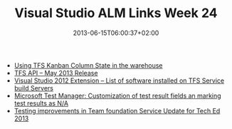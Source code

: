 ﻿---
title: "Visual Studio ALM Links Week 24"
description: ""
date: 2013-06-15T06:00:37+02:00
draft: false
tags: [Visual Studio ALM]
categories: [Visual Studio ALM]
---
- [Using TFS Kanban Column State in the warehouse](http://gordonbeeming.azurewebsites.net/2013/05/29/get-tfs-kanban-column-state-to-the-warehouse)
- [TFS API – May 2013 Release](http://gordonbeeming.azurewebsites.net/2013/05/13/tfs-api-may-2013-release)
- [Visual Studio 2012 Extension – List of software installed on TFS Service build Servers](http://geekswithblogs.net/TarunArora/archive/2013/06/02/visual-studio-2012-extensionndashlist-of-software-installed-on-tfs-service.aspx)
- [Microsoft Test Manager: Customization of test result fields an marking test results as N/A](http://blogs.msdn.com/b/visualstudioalm/archive/2013/06/05/microsoft-test-manager-customization-of-test-result-fields-and-marking-test-results-as-na.aspx)
- [Testing improvements in Team foundation Service Update for Tech Ed 2013](http://blogs.msdn.com/b/visualstudioalm/archive/2013/06/04/testing-improvements-in-team-foundation-june-3rd-service-update.aspx)
